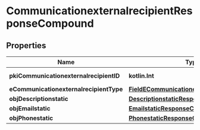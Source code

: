 
# CommunicationexternalrecipientResponseCompound

## Properties
Name | Type | Description | Notes
------------ | ------------- | ------------- | -------------
**pkiCommunicationexternalrecipientID** | **kotlin.Int** | The unique ID of the Communicationexternalrecipient | 
**eCommunicationexternalrecipientType** | [**FieldECommunicationexternalrecipientType**](FieldECommunicationexternalrecipientType.md) |  | 
**objDescriptionstatic** | [**DescriptionstaticResponseCompound**](DescriptionstaticResponseCompound.md) |  | 
**objEmailstatic** | [**EmailstaticResponseCompound**](EmailstaticResponseCompound.md) |  |  [optional]
**objPhonestatic** | [**PhonestaticResponseCompound**](PhonestaticResponseCompound.md) |  |  [optional]



